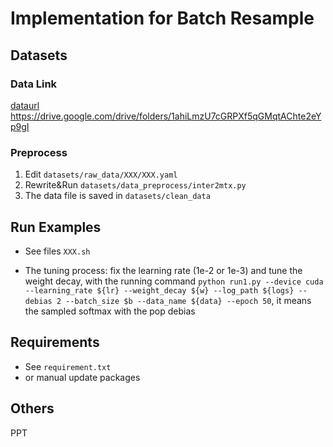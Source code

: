 # Implementation for Batch Resample


## Datasets
### Data Link
[dataurl](https://drive.google.com/drive/folders/1ahiLmzU7cGRPXf5qGMqtAChte2eYp9gI)
https://drive.google.com/drive/folders/1ahiLmzU7cGRPXf5qGMqtAChte2eYp9gI

### Preprocess
1. Edit `datasets/raw_data/XXX/XXX.yaml`
2. Rewrite&Run   `datasets/data_preprocess/inter2mtx.py`
3. The data file is saved in `datasets/clean_data`

## Run Examples
+ See files `XXX.sh`

+ The tuning process: fix the learning rate (1e-2 or 1e-3) and tune the weight decay, with the running command `python run1.py --device cuda --learning_rate ${lr} --weight_decay ${w} --log_path ${logs} --debias 2 --batch_size $b --data_name ${data} --epoch 50`, it means the sampled softmax with the pop debias

## Requirements
+ See `requirement.txt`
+ or manual update packages 

## Others
PPT